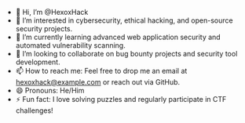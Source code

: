 - 👋 Hi, I’m @HexoxHack
- 👀 I’m interested in cybersecurity, ethical hacking, and open-source security projects.
- 🌱 I’m currently learning advanced web application security and automated vulnerability scanning.
- 💞️ I’m looking to collaborate on bug bounty projects and security tool development.
- 📫 How to reach me: Feel free to drop me an email at hexoxhack@example.com or reach out via GitHub.
- 😄 Pronouns: He/Him
- ⚡ Fun fact: I love solving puzzles and regularly participate in CTF challenges!

<!---
HexoxHack/HexoxHack is a ✨ special ✨ repository because its `README.md` (this file) appears on your GitHub profile.
You can click the Preview link to take a look at your changes.
--->
